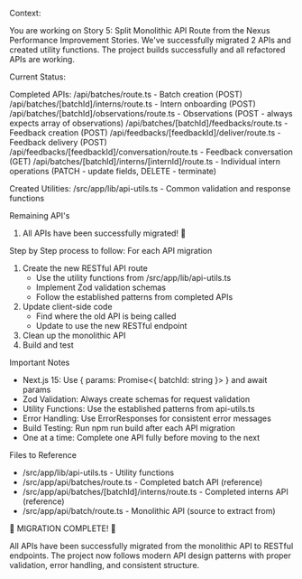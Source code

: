 Context:

You are working on Story 5: Split Monolithic API Route from the Nexus Performance Improvement Stories. We've successfully migrated 2 APIs and created utility functions. The project builds successfully and all refactored APIs are working.

Current Status:

Completed APIs:
/api/batches/route.ts - Batch creation (POST)
/api/batches/[batchId]/interns/route.ts - Intern onboarding (POST)
/api/batches/[batchId]/observations/route.ts - Observations (POST - always expects array of observations)
/api/batches/[batchId]/feedbacks/route.ts - Feedback creation (POST)
/api/feedbacks/[feedbackId]/deliver/route.ts - Feedback delivery (POST)
/api/feedbacks/[feedbackId]/conversation/route.ts - Feedback conversation (GET)
/api/batches/[batchId]/interns/[internId]/route.ts - Individual intern operations (PATCH - update fields, DELETE - terminate)

Created Utilities:
/src/app/lib/api-utils.ts - Common validation and response functions

Remaining API's
1. All APIs have been successfully migrated! 🎉

Step by Step process to follow:
For each API migration
1. Create the new RESTful API route
    - Use the utility functions from /src/app/lib/api-utils.ts
    - Implement Zod validation schemas
    - Follow the established patterns from completed APIs
2. Update client-side code
    - Find where the old API is being called
    - Update to use the new RESTful endpoint
3. Clean up the monolithic API
4. Build and test

Important Notes
- Next.js 15: Use { params: Promise<{ batchId: string }> } and await params
- Zod Validation: Always create schemas for request validation
- Utility Functions: Use the established patterns from api-utils.ts
- Error Handling: Use ErrorResponses for consistent error messages
- Build Testing: Run npm run build after each API migration
- One at a time: Complete one API fully before moving to the next

Files to Reference
- /src/app/lib/api-utils.ts - Utility functions
- /src/app/api/batches/route.ts - Completed batch API (reference)
- /src/app/api/batches/[batchId]/interns/route.ts - Completed interns API (reference)
- /src/app/api/batch/route.ts - Monolithic API (source to extract from)

🎉 MIGRATION COMPLETE! 🎉

All APIs have been successfully migrated from the monolithic API to RESTful endpoints. The project now follows modern API design patterns with proper validation, error handling, and consistent structure.